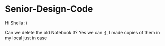 # Senior-Design-Code

Hi Shella :)

Can we delete the old Notebook 3?
Yes we can ;), I made copies of them in my local just in case